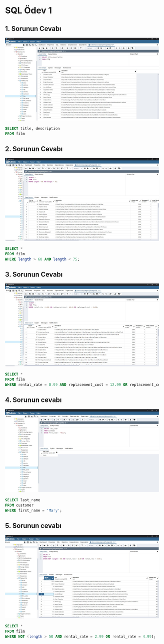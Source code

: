 # SQL Ödev 1

## 1. Sorunun Cevabı 

![answer1](./images/1.1.JPG)

```sql
SELECT title, description
FROM film
```
## 2. Sorunun Cevabı 

![answer2](./images/1.2.JPG)

```sql
SELECT *
FROM film
WHERE length > 60 AND length < 75;
```

## 3. Sorunun Cevabı 

![answer3](./images/1.3.JPG)

```sql
SELECT *
FROM film
WHERE rental_rate = 0.99 AND replacement_cost = 12.99 OR replacement_cost = 28.99;
```

## 4. Sorunun cevabı 

![answer4](./images/1.4.JPG)

```sql
SELECT last_name
FROM customer
WHERE first_name = 'Mary';
```

## 5. Sorunun cevabı 

![answer5](./images/1.5.JPG)

```sql
SELECT *
FROM film
WHERE NOT (length > 50 AND rental_rate = 2.99 OR rental_rate = 4.99);
```



